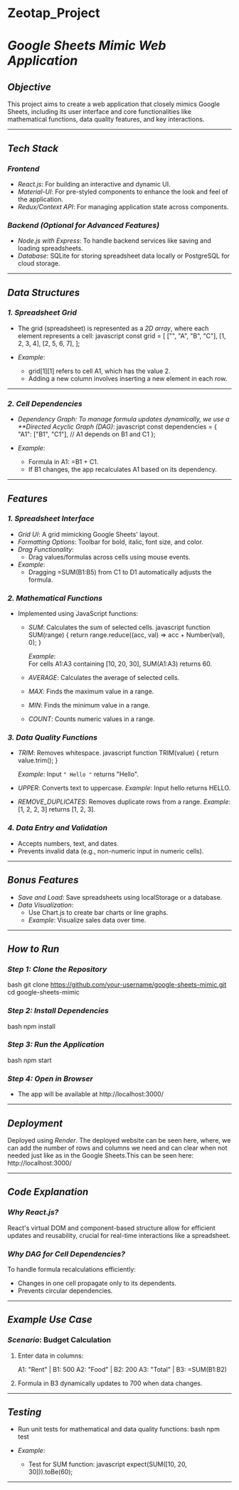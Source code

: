 # Zeotap_Project

# *Google Sheets Mimic Web Application*

## *Objective*
This project aims to create a web application that closely mimics Google Sheets, including its user interface and core functionalities like mathematical functions, data quality features, and key interactions.

---

## *Tech Stack*
### *Frontend*
- *React.js*: For building an interactive and dynamic UI.
- *Material-UI*: For pre-styled components to enhance the look and feel of the application.
- *Redux/Context API*: For managing application state across components.

### *Backend (Optional for Advanced Features)*
- *Node.js with Express*: To handle backend services like saving and loading spreadsheets.
- *Database*: SQLite for storing spreadsheet data locally or PostgreSQL for cloud storage.

---

## *Data Structures*
### *1. Spreadsheet Grid*
- The grid (spreadsheet) is represented as a *2D array*, where each element represents a cell:
  javascript
  const grid = [
    ["", "A", "B", "C"],
    [1, 2, 3, 4],
    [2, 5, 6, 7],
  ];
  
- *Example*:
  - grid[1][1] refers to cell A1, which has the value 2.
  - Adding a new column involves inserting a new element in each row.

---

### *2. Cell Dependencies*
- *Dependency Graph: To manage formula updates dynamically, we use a **Directed Acyclic Graph (DAG)*:
  javascript
  const dependencies = {
    "A1": ["B1", "C1"], // A1 depends on B1 and C1
  };
  
- *Example*:
  - Formula in A1: =B1 + C1.
  - If B1 changes, the app recalculates A1 based on its dependency.

---

## *Features*

### *1. Spreadsheet Interface*
- *Grid UI*: A grid mimicking Google Sheets' layout.
- *Formatting Options*: Toolbar for bold, italic, font size, and color.
- *Drag Functionality*:
  - Drag values/formulas across cells using mouse events.
- *Example*:
  - Dragging =SUM(B1:B5) from C1 to D1 automatically adjusts the formula.

### *2. Mathematical Functions*
- Implemented using JavaScript functions:
  - *SUM*: Calculates the sum of selected cells.
    javascript
    function SUM(range) {
      return range.reduce((acc, val) => acc + Number(val), 0);
    }
    
    *Example*:  
    For cells A1:A3 containing [10, 20, 30], SUM(A1:A3) returns 60.
  - *AVERAGE*: Calculates the average of selected cells.
  - *MAX*: Finds the maximum value in a range.
  - *MIN*: Finds the minimum value in a range.
  - *COUNT*: Counts numeric values in a range.

### *3. Data Quality Functions*
- *TRIM*: Removes whitespace.
  javascript
  function TRIM(value) {
    return value.trim();
  }
  
  *Example*: Input ` " Hello " ` returns "Hello".
- *UPPER*: Converts text to uppercase.
  *Example*: Input hello returns HELLO.
- *REMOVE_DUPLICATES*: Removes duplicate rows from a range.
  *Example*: [1, 2, 2, 3] returns [1, 2, 3].

### *4. Data Entry and Validation*
- Accepts numbers, text, and dates.
- Prevents invalid data (e.g., non-numeric input in numeric cells).

---

## *Bonus Features*
- *Save and Load*: Save spreadsheets using localStorage or a database.
- *Data Visualization*:
  - Use Chart.js to create bar charts or line graphs.
  - *Example*: Visualize sales data over time.

---

## *How to Run*

### *Step 1: Clone the Repository*
bash
git clone https://github.com/your-username/google-sheets-mimic.git
cd google-sheets-mimic


### *Step 2: Install Dependencies*
bash
npm install


### *Step 3: Run the Application*
bash
npm start


### *Step 4: Open in Browser*
- The app will be available at http://localhost:3000/
---

## *Deployment*
Deployed using *Render*. The deployed  website can be seen here, where, we can add the number of rows and columns we need and can clear when not needed just like as in the Google Sheets.This can be seen here:  http://localhost:3000/

---

## *Code Explanation*

### *Why React.js?*
React's virtual DOM and component-based structure allow for efficient updates and reusability, crucial for real-time interactions like a spreadsheet.

### *Why DAG for Cell Dependencies?*
To handle formula recalculations efficiently:
- Changes in one cell propagate only to its dependents.
- Prevents circular dependencies.

---

## *Example Use Case*
### *Scenario*: Budget Calculation
1. Enter data in columns:
   
   A1: "Rent"  | B1: 500
   A2: "Food"  | B2: 200
   A3: "Total" | B3: =SUM(B1:B2)
   
2. Formula in B3 dynamically updates to 700 when data changes.

---

## *Testing*
- Run unit tests for mathematical and data quality functions:
  bash
  npm test
  
- *Example*:
  - Test for SUM function:
    javascript
    expect(SUM([10, 20, 30])).toBe(60);
    

---
